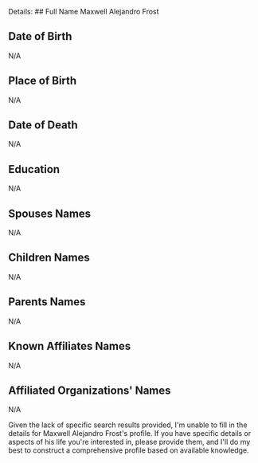 Details: ## Full Name
Maxwell Alejandro Frost

## Date of Birth
N/A

## Place of Birth
N/A

## Date of Death
N/A

## Education
N/A

## Spouses Names
N/A

## Children Names
N/A

## Parents Names
N/A

## Known Affiliates Names
N/A

## Affiliated Organizations' Names
N/A

Given the lack of specific search results provided, I'm unable to fill in the details for Maxwell Alejandro Frost's profile. If you have specific details or aspects of his life you're interested in, please provide them, and I'll do my best to construct a comprehensive profile based on available knowledge.

